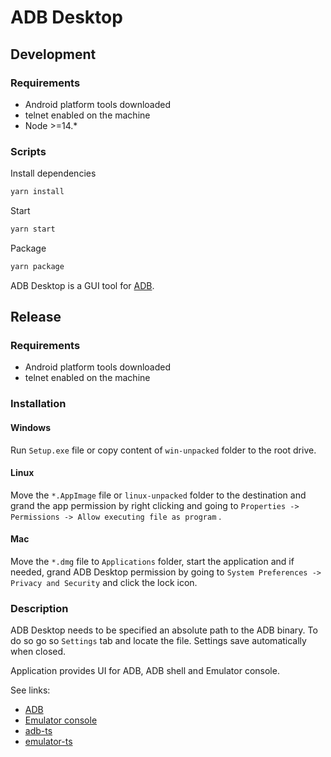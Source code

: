 # ADB Desktop

## Development

### Requirements

* Android platform tools downloaded
* telnet enabled on the machine
* Node >=14.\*

### Scripts

Install dependencies

``` bash
yarn install
```

Start

``` bash
yarn start
```

Package

``` bash
yarn package
```

ADB Desktop is a GUI tool for [ADB](https://developer.android.com/studio/command-line/adb).

## Release

### Requirements

* Android platform tools downloaded
* telnet enabled on the machine

### Installation

#### Windows

Run `Setup.exe` file or copy content of `win-unpacked` folder to the root drive.

#### Linux

Move the `*.AppImage` file or `linux-unpacked` folder to the destination and grand the app permission by right clicking and going to `Properties -> Permissions -> Allow executing file as program` .

#### Mac

Move the `*.dmg` file to `Applications` folder, start the application and if needed, grand ADB Desktop permission by going to `System Preferences -> Privacy and Security` and click the lock icon.

### Description

ADB Desktop needs to be specified an absolute path to the ADB binary. To do so go so `Settings` tab and locate the file. Settings save automatically when closed.

Application provides UI for ADB, ADB shell and Emulator console.

See links:

* [ADB](https://developer.android.com/studio/command-line/adb)
* [Emulator console](https://developer.android.com/studio/run/emulator-console)
* [adb-ts](https://www.npmjs.com/package/adb-ts)
* [emulator-ts](https://www.npmjs.com/package/emulator-ts)
